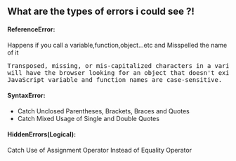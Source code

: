 ## What are the types of errors i could see ?!


#### ReferenceError: 
  Happens if you call a variable,function,object...etc and Misspelled the name of it 
<pre>Transposed, missing, or mis-capitalized characters in a variable or function name
will have the browser looking for an object that doesn't exist - and complain in the form of a reference error.
JavaScript variable and function names are case-sensitive.</pre>

#### SyntaxError:
<ul>
  <li>Catch Unclosed Parentheses, Brackets, Braces and Quotes </li>
  <li>Catch Mixed Usage of Single and Double Quotes </li>
</ul>
  
#### HiddenErrors(Logical):
  Catch Use of Assignment Operator Instead of Equality Operator
